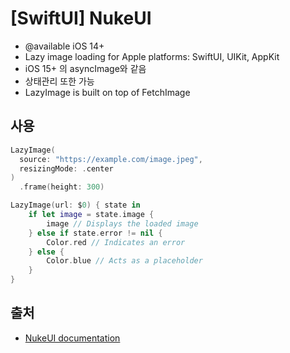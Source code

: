 # [SwiftUI] NukeUI
- @available iOS 14+
- Lazy image loading for Apple platforms: SwiftUI, UIKit, AppKit
- iOS 15+ 의 asyncImage와 같음
- 상태관리 또한 가능
- LazyImage is built on top of FetchImage

## 사용
```swift
LazyImage(
  source: "https://example.com/image.jpeg", 
  resizingMode: .center
)
  .frame(height: 300)

LazyImage(url: $0) { state in
    if let image = state.image {
        image // Displays the loaded image
    } else if state.error != nil {
        Color.red // Indicates an error
    } else {
        Color.blue // Acts as a placeholder
    }
}
```
## 출처
- [NukeUI documentation](https://kean-docs.github.io/nukeui/documentation/nukeui/)
